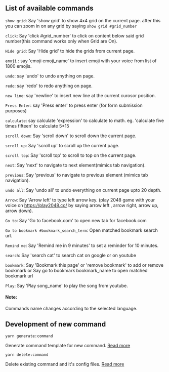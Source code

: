 ## List of available commands

`show grid`: Say 'show grid' to show 4x4 grid on the current page. after this you can zoom in on any grid by saying `show grid #grid_number`

`click`: Say 'click #grid_number' to click on content below said grid number(this command works only when Grid are On). 

`Hide grid`: Say 'Hide grid' to hide the grids from current page.

`emoji` : say 'emoji emoji_name' to insert emoji with your voice from list of 1800 emojis.

`undo`: say 'undo' to undo anything on page.

`redo`: say 'redo' to redo anything on page.

`new line`: say 'newline' to insert new line at the current curosor position.

`Press Enter`: say 'Press enter' to press enter (for form submission purposes)

`calculate`: say calculate 'expression' to calculate to math. eg. 'calculate five times fifteen' to calculate 5*15

`scroll down`: Say 'scroll down' to scroll down the current page.

`scroll up`: Say 'scroll up' to scroll up the current page.

`scroll top`: Say 'scroll top' to scroll to top on the current page.

`next`: Say 'next' to navigate to next element(mimics tab navigation).

`previous`: Say 'previous' to navigate to previous element (mimics tab navigation).

`undo all`: Say 'undo all' to undo everything on current page upto 20 depth.

`Arrow`: Say 'Arrow left' to type left arrow key. (play 2048 game with your voice on https://play2048.co/ by saying arrow left , arrow right, arrow up, arrow down).

`Go to`: Say 'Go to facebook.com' to open new tab for facebook.com

`Go to bookmark #bookmark_search_term`: Open matched bookmark search url.

`Remind me`: Say 'Remind me in 9 minutes' to set a reminder for 10 minutes.

`search`: Say 'search cat' to search cat on google or on youtube

`bookmark`: Say 'Bookmark this page' or 'remove bookmark' to add or remove bookmark or Say go to bookmark bookmark_name to open matched bookmark url

`Play`: Say 'Play song_name' to play the song from youtube.

#### Note:
Commands name changes according to the selected language.

## Development of new command

````
yarn generate:command 
````
Generate command template for new command. [Read more](https://github.com/fxnoob/speech-recognition-toolkit/wiki/How-to-create-new-Command-for-this-extension-%3F)


````
yarn delete:command  
````
Delete existing command and it's config files. [Read more](https://github.com/fxnoob/speech-recognition-toolkit/wiki/How-to-delete-the-command-experimental-created-command-%3F)


